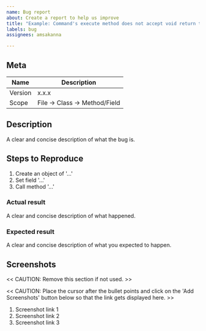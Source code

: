 ```yaml
---
name: Bug report
about: Create a report to help us improve
title: "Example: Command's execute method does not accept void return type"
labels: bug
assignees: amsakanna

---
```


## Meta
| Name | Description |
| -----| ----------- |
| Version | x.x.x |
| Scope | File -> Class -> Method/Field |

## Description
A clear and concise description of what the bug is.

## Steps to Reproduce
1. Create an object of '...'
2. Set field '...'
3. Call method '...'

### Actual result
A clear and concise description of what happened.

### Expected result
A clear and concise description of what you expected to happen.

## Screenshots
<< CAUTION: Remove this section if not used. >>

<< CAUTION: Place the cursor after the bullet points and click on the 'Add Screenshots' button below so that the link gets displayed here. >>

1. Screenshot link 1
2. Screenshot link 2
3. Screenshot link 3
